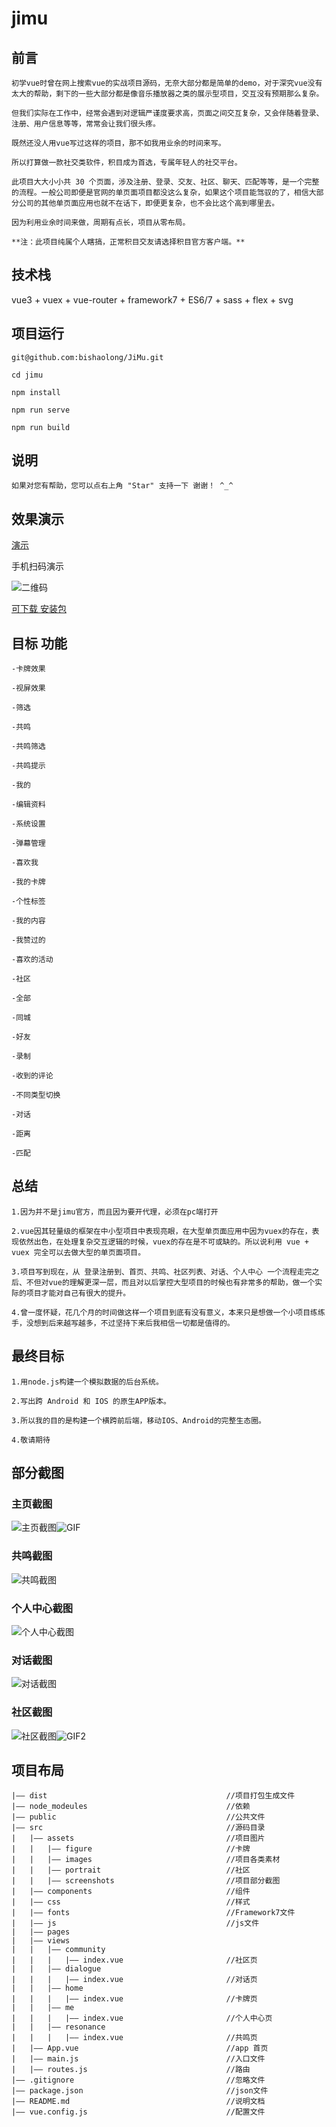 # jimu

## 前言


    初学vue时曾在网上搜索vue的实战项目源码，无奈大部分都是简单的demo，对于深究vue没有太大的帮助，剩下的一些大部分都是像音乐播放器之类的展示型项目，交互没有预期那么复杂。
    
    但我们实际在工作中，经常会遇到对逻辑严谨度要求高，页面之间交互复杂，又会伴随着登录、注册、用户信息等等，常常会让我们很头疼。
    
    既然还没人用vue写过这样的项目，那不如我用业余的时间来写。
    
    所以打算做一款社交类软件，积目成为首选，专属年轻人的社交平台。
    
    此项目大大小小共 30 个页面，涉及注册、登录、交友、社区、聊天、匹配等等，是一个完整的流程。一般公司即便是官网的单页面项目都没这么复杂，如果这个项目能驾驭的了，相信大部分公司的其他单页面应用也就不在话下，即便更复杂，也不会比这个高到哪里去。
    
    因为利用业余时间来做，周期有点长，项目从零布局。
    
    **注：此项目纯属个人瞎搞，正常积目交友请选择积目官方客户端。**


## 技术栈

vue3 + vuex + vue-router + framework7 + ES6/7 + sass + flex + svg


## 项目运行

```
git@github.com:bishaolong/JiMu.git

cd jimu

npm install

npm run serve

npm run build

```

## 说明

    如果对您有帮助，您可以点右上角 "Star" 支持一下 谢谢！ ^_^

## 效果演示

[演示](http://oano.cn/bsl/dist/)

手机扫码演示

![二维码](E:\JC5ZH\Vue\Vue-jimu\jimu\src\assets\screenshots\QQ截图20190825230710.png)



[可下载 安装包]( https://service.dcloud.net.cn/build/download/e3329460-c74a-11e9-822e-d5f5328d6e9b)


## 目标 功能

    -卡牌效果
    
    -视屏效果
    
    -筛选
    
    -共鸣
    
    -共鸣筛选
    
    -共鸣提示
    
    -我的
    
    -编辑资料
    
    -系统设置
    
    -弹幕管理
    
    -喜欢我
    
    -我的卡牌
    
    -个性标签
    
    -我的内容
    
    -我赞过的
    
    -喜欢的活动
    
    -社区
    
    -全部
    
    -同城
    
    -好友
    
    -录制
    
    -收到的评论
    
    -不同类型切换
    
    -对话
    
    -距离
    
    -匹配

## 总结

    1.因为并不是jimu官方，而且因为要开代理，必须在pc端打开
    
    2.vue因其轻量级的框架在中小型项目中表现亮眼，在大型单页面应用中因为vuex的存在，表现依然出色，在处理复杂交互逻辑的时候，vuex的存在是不可或缺的。所以说利用 vue + vuex 完全可以去做大型的单页面项目。
    
    3.项目写到现在，从 登录注册到、首页、共鸣、社区列表、对话、个人中心 一个流程走完之后、不但对vue的理解更深一层，而且对以后掌控大型项目的时候也有非常多的帮助，做一个实际的项目才能对自己有很大的提升。
    
    4.曾一度怀疑，花几个月的时间做这样一个项目到底有没有意义，本来只是想做一个小项目练练手，没想到后来越写越多，不过坚持下来后我相信一切都是值得的。

## 最终目标

    1.用node.js构建一个模拟数据的后台系统。
    
    2.写出跨 Android 和 IOS 的原生APP版本。
    
    3.所以我的目的是构建一个横跨前后端，移动IOS、Android的完整生态圈。
    
    4.敬请期待

## 部分截图

### 主页截图

![主页截图](E:\JC5ZH\Vue\Vue-jimu\jimu\src\assets\screenshots\1566738180(1).jpg)![GIF](E:\JC5ZH\Vue\Vue-jimu\jimu\src\assets\screenshots\GIF.gif)



### 共鸣截图

![共鸣截图](E:\JC5ZH\Vue\Vue-jimu\jimu\src\assets\screenshots\QQ截图20190825210318.png)



### 个人中心截图



![个人中心截图](E:\JC5ZH\Vue\Vue-jimu\jimu\src\assets\screenshots\QQ截图20190825210334.png)



### 对话截图

![对话截图](E:\JC5ZH\Vue\Vue-jimu\jimu\src\assets\screenshots\QQ截图20190825210344.png)



### 社区截图

![社区截图](E:\JC5ZH\Vue\Vue-jimu\jimu\src\assets\screenshots\QQ截图20190825210354.png)![GIF2](E:\JC5ZH\Vue\Vue-jimu\jimu\src\assets\screenshots\GIF2.gif)



## 项目布局

    |—— dist                                        //项目打包生成文件
    |—— node_modeules                               //依赖
    |—— public                                      //公共文件
    |—— src                                         //源码目录 
    |   |—— assets                                  //项目图片
    |   |   |—— figure                              //卡牌
    |   |   |—— images                              //项目各类素材
    |   |   |—— portrait                            //社区
    |   |   |—— screenshots                         //项目部分截图
    |   |—— components                              //组件
    |   |—— css                                     //样式
    |   |—— fonts                                   //Framework7文件
    |   |—— js                                      //js文件
    |   |—— pages
    |   |—— views
    |   |   |—— community                           
    |   |   |   |—— index.vue                       //社区页
    |   |   |—— dialogue
    |   |   |   |—— index.vue                       //对话页
    |   |   |—— home
    |   |   |   |—— index.vue                       //卡牌页
    |   |   |—— me
    |   |   |   |—— index.vue                       //个人中心页
    |   |   |—— resonance
    |   |   |   |—— index.vue                       //共鸣页
    |   |—— App.vue                                 //app 首页
    |   |—— main.js                                 //入口文件
    |   |—— routes.js                               //路由
    |—— .gitignore                                  //忽略文件
    |—— package.json                                //json文件
    |—— README.md                                   //说明文档
    |—— vue.config.js                               //配置文件
